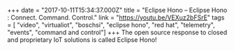 +++
date = "2017-10-11T15:34:37.000Z"
title = "Eclipse Hono – Eclipse Hono : Connect. Command. Control."
link = "https://youtu.be/VEXuz2bFSrE"
tags = [ "video", "virtualiot", "boschsi", "eclipse hono", "red hat", "telemetry", "events", "command and control"]
+++
The open source response to closed and proprietary IoT solutions is called Eclipse Hono!